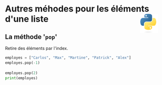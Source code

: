 # **Autres méhodes pour les éléments d'une liste**<a href="../../../"><img align="right" src="../../../assets/logo/Python-logo-notext.svg" alt="Python" height="64px"></a>
## **La méthode '`pop`'**
Retire des éléments par l'index.
```py
employes = ["Carlos", "Max", "Martine", "Patrick", "Alex"]
employes.pop(-1)

employes.pop(2)
print(employes)
```
